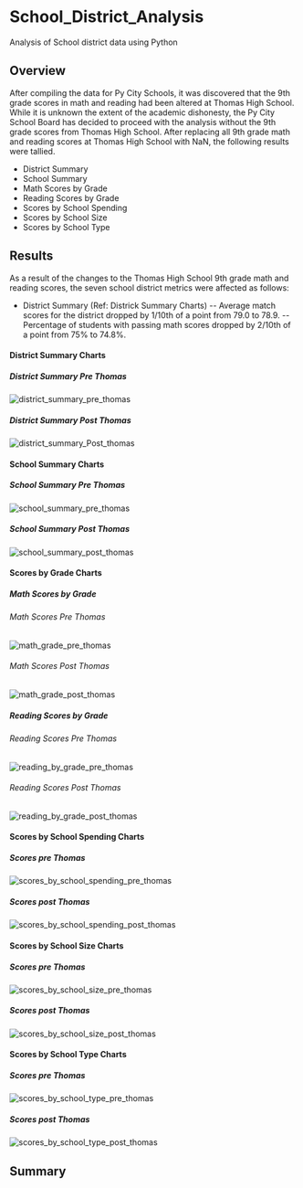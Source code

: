 # School_District_Analysis
   Analysis of School district data using Python

## Overview
After compiling the data for Py City Schools, it was discovered that the 9th grade scores in math and reading had been altered at Thomas High School.  While it is unknown the extent of the academic dishonesty, the Py City School Board has decided to proceed with the analysis without the 9th grade scores from Thomas High School.  After replacing all 9th grade math and reading scores at Thomas High School with NaN, the following results were tallied.

- District Summary
- School Summary
- Math Scores by Grade
- Reading Scores by Grade
- Scores by School Spending
- Scores by School Size
- Scores by School Type

## Results
As a result of the changes to the Thomas High School 9th grade math and reading scores, the seven school district metrics were affected as follows:
- District Summary (Ref:  Districk Summary Charts)
-- Average match scores for the district dropped by 1/10th of a point from 79.0 to 78.9.
-- Percentage of students with passing math scores dropped by 2/10th of a point from 75% to 74.8%.

#### District Summary Charts
##### District Summary Pre Thomas
![district_summary_pre_thomas](https://github.com/stephenanayashilliard/School_District_Analysis/blob/main/Resources/district_summary_pre_thomas.png)
##### District Summary Post Thomas
![district_summary_Post_thomas](https://github.com/stephenanayashilliard/School_District_Analysis/blob/main/Resources/district_summary_post_thomas.png)


#### School Summary Charts
##### School Summary Pre Thomas
![school_summary_pre_thomas](https://github.com/stephenanayashilliard/School_District_Analysis/blob/main/Resources/school_summary_pre_thomas.png)
##### School Summary Post Thomas
![school_summary_post_thomas](https://github.com/stephenanayashilliard/School_District_Analysis/blob/main/Resources/school_summary_post_thomas.png)

#### Scores by Grade Charts
##### Math Scores by Grade
###### Math Scores Pre Thomas
![math_grade_pre_thomas](https://github.com/stephenanayashilliard/School_District_Analysis/blob/main/Resources/math_by_grade_pre_thomas.png)
###### Math Scores Post Thomas
![math_grade_post_thomas](https://github.com/stephenanayashilliard/School_District_Analysis/blob/main/Resources/math_by_grade_post_thomas.png)
##### Reading Scores by Grade
###### Reading Scores Pre Thomas
![reading_by_grade_pre_thomas](https://github.com/stephenanayashilliard/School_District_Analysis/blob/main/Resources/reading_by_grade_pre_thomas.png)
###### Reading Scores Post Thomas
![reading_by_grade_post_thomas](https://github.com/stephenanayashilliard/School_District_Analysis/blob/main/Resources/reading_by_grade_post_thomas.png)

#### Scores by School Spending Charts
##### Scores pre Thomas
![scores_by_school_spending_pre_thomas](https://github.com/stephenanayashilliard/School_District_Analysis/blob/main/Resources/scores_by_school_spending_pre_thomas.png)
##### Scores post Thomas
![scores_by_school_spending_post_thomas](https://github.com/stephenanayashilliard/School_District_Analysis/blob/main/Resources/scores_by_school_spending_post_thomas.png)

#### Scores by School Size Charts
##### Scores pre Thomas
![scores_by_school_size_pre_thomas](https://github.com/stephenanayashilliard/School_District_Analysis/blob/main/Resources/scores_by_school_size_pre_thomas.png)
##### Scores post Thomas
![scores_by_school_size_post_thomas](https://github.com/stephenanayashilliard/School_District_Analysis/blob/main/Resources/scores_by_school_size_post_thomas.png)

#### Scores by School Type Charts
##### Scores pre Thomas
![scores_by_school_type_pre_thomas](https://github.com/stephenanayashilliard/School_District_Analysis/blob/main/Resources/scores_by_school_type_pre_Thomas.png)
##### Scores post Thomas
![scores_by_school_type_post_thomas](https://github.com/stephenanayashilliard/School_District_Analysis/blob/main/Resources/scores_by_school_type_post_Thomas.png)




## Summary
